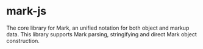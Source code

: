 # mark-js
The core library for Mark, an unified notation for both object and markup data. This library supports Mark parsing, stringifying and direct Mark object construction.
